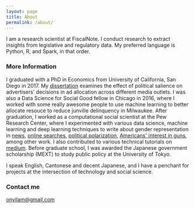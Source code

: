 ```yaml
---
layout: page
title: About
permalink: /about/
---
```


I am a research scientist at FiscalNote. I conduct research to extract insights from legislative and regulatory data. My preferred language is Python, R, and Spark, in that order.

### More Information

I graduated with a PhD in Economics from University of California, San Diego in 2017. My [dissertation](https://escholarship.org/content/qt76c987rx/qt76c987rx.pdf) examines the effect of political salience on advertisers' decisions in ad allocation across different media outlets. I was also a Data Science for Social Good fellow in Chicago in 2016, where I worked with some really awesome people to use machine learning to better allocate resouce to reduce junville delinquency in Milwaukee. After graduation, I worked as a computational social scientist at the Pew Research Center, where I experimented with various data science, machine learning and deep learning techniques to write about gender representation in [news](https://www.journalism.org/2019/05/23/men-appear-twice-as-often-as-women-in-news-photos-on-facebook/), [online searches](https://www.pewsocialtrends.org/2018/12/17/gender-and-jobs-in-online-image-searches/), [political polarization](https://www.pewresearch.org/fact-tank/2018/02/01/theres-a-large-gender-gap-in-congressional-facebook-posts-about-sexual-misconduct/), [Americans' interest in guns](https://www.pewresearch.org/fact-tank/2018/03/16/what-google-searches-can-tell-us-about-americans-interest-in-guns/), among other work. I also contributed to various technical tutorials on [medium](https://medium.com/@onyilam). Before graduate school, I was awarded the Japanese government scholarship (MEXT) to study public policy at the University of Tokyo. 

I speak English, Cantonese and decent Japanese, and I have a penchant for projects at the intersection of technology and social science. 


### Contact me

[onyilam@gmail.com](mailto:onyilam@gmail.com)
